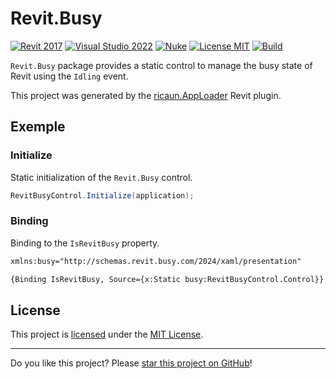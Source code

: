 # Revit.Busy

[![Revit 2017](https://img.shields.io/badge/Revit-2017+-blue.svg)](../..)
[![Visual Studio 2022](https://img.shields.io/badge/Visual%20Studio-2022-blue)](../..)
[![Nuke](https://img.shields.io/badge/Nuke-Build-blue)](https://nuke.build/)
[![License MIT](https://img.shields.io/badge/License-MIT-blue.svg)](LICENSE)
[![Build](../../actions/workflows/Build.yml/badge.svg)](../../actions)

`Revit.Busy` package provides a static control to manage the busy state of Revit using the `Idling` event.

This project was generated by the [ricaun.AppLoader](https://ricaun.com/AppLoader/) Revit plugin.

## Exemple
### Initialize
Static initialization of the `Revit.Busy` control.
```c#
RevitBusyControl.Initialize(application);
```

### Binding

Binding to the `IsRevitBusy` property.
```xml
xmlns:busy="http://schemas.revit.busy.com/2024/xaml/presentation"
```
```xml
{Binding IsRevitBusy, Source={x:Static busy:RevitBusyControl.Control}}
```

## License

This project is [licensed](LICENSE) under the [MIT License](https://en.wikipedia.org/wiki/MIT_License).

---

Do you like this project? Please [star this project on GitHub](../../stargazers)!